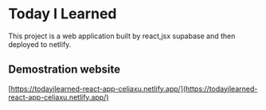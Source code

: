 # Today I Learned 

This project is a web application built by react,jsx supabase and then deployed to netlify.

## Demostration website

 [https://todayilearned-react-app-celiaxu.netlify.app/](https://todayilearned-react-app-celiaxu.netlify.app/) 

